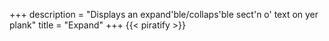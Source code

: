 +++
description = "Displays an expand'ble/collaps'ble sect'n o' text on yer plank"
title = "Expand"
+++
{{< piratify >}}
